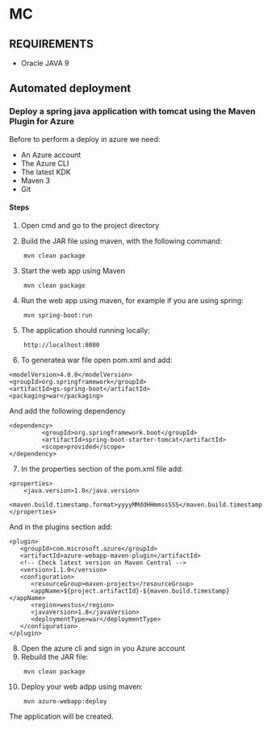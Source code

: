 # MC

## REQUIREMENTS

* Oracle JAVA 9

## Automated deployment

### Deploy a spring java application with tomcat using the Maven Plugin for Azure

Before to perform a deploy in azure we need:
-  An Azure account
-  The Azure CLI
-  The latest KDK
-  Maven 3
-  Git

#### Steps

1. Open cmd and go to the project directory

2. Build the JAR file using maven, with the following command:
```
    mvn clean package
```
3. Start the web app using Maven
```
    mvn clean package
```
4. Run the web app using maven, for example if you are using spring:
```
    mvn spring-boot:run
```
5. The application should running locally:
```
    http://localhost:8080
```
6. To generatea war file open pom.xml and add:

```
<modelVersion>4.0.0</modelVersion>
<groupId>org.springframework</groupId>
<artifactId>gs-spring-boot</artifactId>
<packaging>war</packaging>
```
And add the following dependency
```
<dependency>
         <groupId>org.springframework.boot</groupId>
         <artifactId>spring-boot-starter-tomcat</artifactId>
         <scope>provided</scope>
</dependency>
```
7. In the properties section of the pom.xml file add:
```
<properties>
    <java.version>1.8</java.version>
    <maven.build.timestamp.format>yyyyMMddHHmmssSSS</maven.build.timestamp.format>
</properties>
```
And in the plugins section add:
```
<plugin>
   <groupId>com.microsoft.azure</groupId>
   <artifactId>azure-webapp-maven-plugin</artifactId>
   <!-- Check latest version on Maven Central -->
   <version>1.1.0</version>
   <configuration>
      <resourceGroup>maven-projects</resourceGroup>
      <appName>${project.artifactId}-${maven.build.timestamp}</appName>
      <region>westus</region>
      <javaVersion>1.8</javaVersion>
      <deploymentType>war</deploymentType>
   </configuration>
</plugin>
```
8. Open the azure cli and sign in you Azure account
9. Rebuild the JAR file:
```
    mvn clean package
```
10. Deploy your web adpp using maven:
```
    mvn azure-webapp:deploy
```
The application will be created.